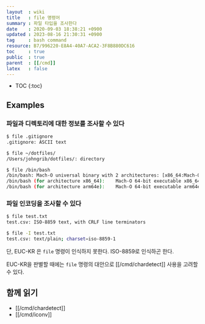 ```yaml
---
layout  : wiki
title   : file 명령어
summary : 파일 타입을 조사한다
date    : 2020-09-03 18:38:21 +0900
updated : 2023-08-16 21:30:31 +0900
tag     : bash command
resource: B7/996220-E8A4-40A7-ACA2-3F8B880DC616
toc     : true
public  : true
parent  : [[/cmd]]
latex   : false
---
```

* TOC
{:toc}

## Examples

### 파일과 디렉토리에 대한 정보를 조사할 수 있다

```bash
$ file .gitignore
.gitignore: ASCII text
```

```bash
$ file ~/dotfiles/
/Users/johngrib/dotfiles/: directory
```

```bash
$ file /bin/bash
/bin/bash: Mach-O universal binary with 2 architectures: [x86_64:Mach-O 64-bit executable x86_64] [arm64e:Mach-O 64-bit executable arm64e]
/bin/bash (for architecture x86_64):	Mach-O 64-bit executable x86_64
/bin/bash (for architecture arm64e):	Mach-O 64-bit executable arm64e
```

### 파일 인코딩을 조사할 수 있다

```bash
$ file test.txt
test.csv: ISO-8859 text, with CRLF line terminators

$ file -I test.txt
test.csv: text/plain; charset=iso-8859-1
```

단, EUC-KR 은 `file` 명령이 인식하지 못한다.
ISO-8859로 인식하곤 한다.

EUC-KR을 판별할 때에는 `file` 명령의 대안으로 [[/cmd/chardetect]] 사용을 고려할 수 있다.

## 함께 읽기

- [[/cmd/chardetect]]
- [[/cmd/iconv]]

